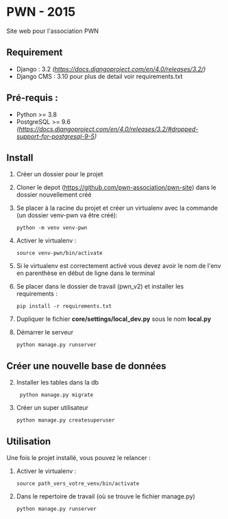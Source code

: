 PWN - 2015
=============================


Site web pour l'association PWN


Requirement
-----------
* Django : 3.2 *(https://docs.djangoproject.com/en/4.0/releases/3.2/)*
* Django CMS : 3.10
pour plus de detail voir requirements.txt


Pré-requis :
------------
* Python >= 3.8
* PostgreSQL >= 9.6 *(https://docs.djangoproject.com/en/4.0/releases/3.2/#dropped-support-for-postgresql-9-5)*


Install
-------
1. Créer un dossier pour le projet
2. Cloner le depot (https://github.com/pwn-association/pwn-site) dans le dossier nouvellement créé
3. Se placer à la racine du projet et créer un virtualenv avec la commande (un dossier venv-pwn va être créé):
    ```
    python -m venv venv-pwn
    ```

4. Activer le virtualenv :
    ```
    source venv-pwn/bin/activate
    ```

5. Si le virtualenv est correctement activé vous devez avoir le nom de l'env en parenthèse en début de ligne dans le terminal
6. Se placer dans le dossier de travail (pwn_v2) et installer les requirements :
    ```
    pip install -r requirements.txt
    ```

7. Dupliquer le fichier **core/settings/local_dev.py** sous le nom **local.py** 

9. Démarrer le serveur
    ```
    python manage.py runserver
    ```

Créer une nouvelle base de données
----------------------------------
2. Installer les tables dans la db
   ```
    python manage.py migrate
    ```
   
3. Créer un super utilisateur
    ```
    python manage.py createsuperuser
    ```

Utilisation
-----------
Une fois le projet installé, vous pouvez le relancer :

1. Activer le virtualenv :
    ```
    source path_vers_votre_venv/bin/activate
    ```
   
2. Dans le repertoire de travail (où se trouve le fichier manage.py)
    ```
    python manage.py runserver
    ```